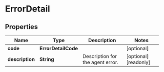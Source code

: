 

# ErrorDetail


## Properties

| Name | Type | Description | Notes |
|------------ | ------------- | ------------- | -------------|
|**code** | **ErrorDetailCode** |  |  [optional] |
|**description** | **String** | Description for the agent error. |  [optional] [readonly] |



